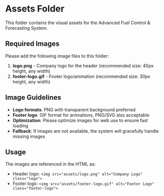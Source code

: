 # Assets Folder

This folder contains the visual assets for the Advanced Fuel Control & Forecasting System.

## Required Images

Please add the following image files to this folder:

1. **logo.png** - Company logo for the header (recommended size: 40px height, any width)
2. **footer-logo.gif** - Footer logo/animation (recommended size: 30px height, any width)

## Image Guidelines

- **Logo formats**: PNG with transparent background preferred
- **Footer logo**: GIF format for animations, PNG/SVG also acceptable
- **Optimization**: Please optimize images for web use to ensure fast loading
- **Fallback**: If images are not available, the system will gracefully handle missing images

## Usage

The images are referenced in the HTML as:
- Header logo: `<img src="assets/logo.png" alt="Company Logo" class="logo">`
- Footer logo: `<img src="assets/footer-logo.gif" alt="Footer Logo" class="footer-logo">`
